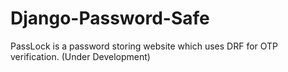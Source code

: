 # Django-Password-Safe
PassLock is a password storing website which uses DRF for OTP verification.
(Under Development)
